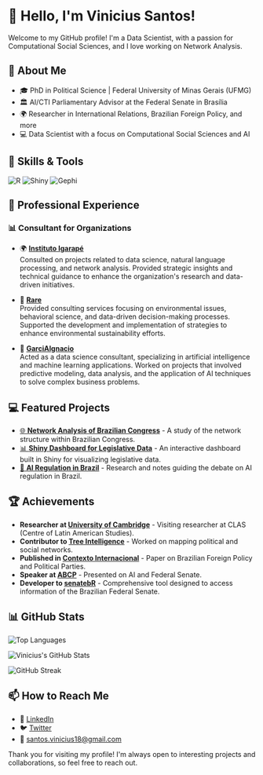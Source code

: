 # 👋 Hello, I'm Vinicius Santos!

Welcome to my GitHub profile! I'm a Data Scientist, with a passion for Computational Social Sciences, and I love working on Network Analysis.

## 🌟 About Me

- 🎓 PhD in Political Science | Federal University of Minas Gerais (UFMG)
- 🏛️ AI/CTI Parliamentary Advisor at the Federal Senate in Brasília
- 🌍 Researcher in International Relations, Brazilian Foreign Policy, and more
- 💻 Data Scientist with a focus on Computational Social Sciences and AI

## 🚀 Skills & Tools

![R](https://img.shields.io/badge/R-276DC3?style=for-the-badge&logo=r&logoColor=white)
![Shiny](https://img.shields.io/badge/Shiny-006BB6?style=for-the-badge&logo=rstudio&logoColor=white)
![Gephi](https://img.shields.io/badge/Gephi-7289DA?style=for-the-badge&logo=gephi&logoColor=white)

## 💼 Professional Experience

### 📊 Consultant for Organizations

- 🌍 **[Instituto Igarapé](https://igarape.org.br/)**  
  Consulted on projects related to data science, natural language processing, and network analysis. Provided strategic insights and technical guidance to enhance the organization's research and data-driven initiatives.

- 🌱 **[Rare](https://www.rare.org/)**  
  Provided consulting services focusing on environmental issues, behavioral science, and data-driven decision-making processes. Supported the development and implementation of strategies to enhance environmental sustainability efforts.

- 🤖 **[GarciAIgnacio](https://www.garciaignacio.com/)**  
  Acted as a data science consultant, specializing in artificial intelligence and machine learning applications. Worked on projects that involved predictive modeling, data analysis, and the application of AI techniques to solve complex business problems.

## 💻 Featured Projects

- [🌐 **Network Analysis of Brazilian Congress**](http://vsantos.rbind.io/) - A study of the network structure within Brazilian Congress.
- [📊 **Shiny Dashboard for Legislative Data**](http://vsantos.rbind.io/) - An interactive dashboard built in Shiny for visualizing legislative data.
- [🧠 **AI Regulation in Brazil**](http://vsantos.rbind.io/) - Research and notes guiding the debate on AI regulation in Brazil.

## 🏆 Achievements

- **Researcher at [University of Cambridge](https://www.latin-american.cam.ac.uk/)** -  Visiting researcher at CLAS (Centre of Latin American Studies).
- **Contributor to [Tree Intelligence](https://treeintelligence.com/)** - Worked on mapping political and social networks.
- **Published in [Contexto Internacional](https://contextointernacional.iri.puc-rio.br/cgi/cgilua.exe/sys/start.htm?tpl=home)** - Paper on Brazilian Foreign Policy and Political Parties.
- **Speaker at [ABCP](https://www.abcp2024.sinteseeventos.com.br/trabalho/view?ID_TRABALHO=53)** - Presented on AI and Federal Senate.
- **Developer to [senatebR](https://github.com/vsntos/senatebR)** - Comprehensive tool designed to access information of the Brazilian Federal Senate.

## 📊 GitHub Stats

![Top Languages](https://github-readme-stats.vercel.app/api/top-langs/?username=vsntos&layout=compact&theme=tokyonight)

![Vinicius's GitHub Stats](https://github-readme-stats.vercel.app/api?username=vsntos&show_icons=true&theme=tokyonight)

![GitHub Streak](https://streak-stats.demolab.com/?user=vsntos&theme=tokyonight)

## 📫 How to Reach Me

- 💼 [LinkedIn](https://www.linkedin.com/in/vinicius-vsantos/)
- 🐦 [Twitter](https://x.com/santosvtito)
- 📧 santos.vinicius18@gmail.com

Thank you for visiting my profile! I'm always open to interesting projects and collaborations, so feel free to reach out.
